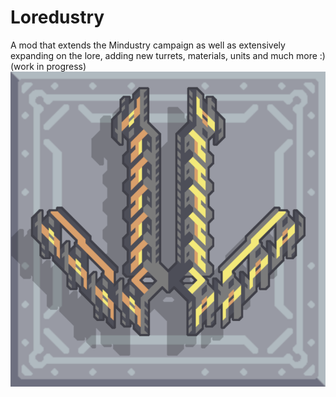 # Loredustry
A mod that extends the Mindustry campaign as well as extensively expanding on the lore, adding new turrets, materials, units and much more :)   (work in progress)
![Icon](https://github.com/Danieljb5/Loredustry/blob/main/icon.png)
